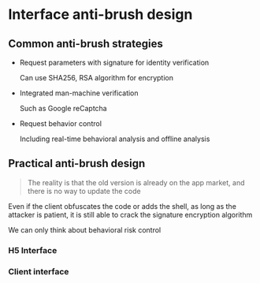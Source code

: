 # Interface anti-brush design

## Common anti-brush strategies

* Request parameters with signature for identity verification

    Can use SHA256, RSA algorithm for encryption
* Integrated man-machine verification
    
    Such as Google reCaptcha
* Request behavior control

    Including real-time behavioral analysis and offline analysis

## Practical anti-brush design
> The reality is that the old version is already on the app market, and there is no way to update the code

Even if the client obfuscates the code or adds the shell, as long as the attacker is patient, it is still able to crack the signature encryption algorithm

We can only think about behavioral risk control

### H5 Interface



### Client interface